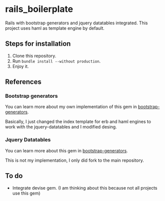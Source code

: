 # rails_boilerplate
Rails with bootstrap generators and jquery datatables integrated.
This project uses haml as template engine by default.

## Steps for installation

1. Clone this repository.
2. Run `bundle install --without production`.
3. Enjoy it.

## References
### Bootstrap generators

You can learn more about my own implementation of this gem in [bootstrap-generators](https://github.com/oca159/bootstrap-generators).

Basically, I just changed the index template for erb and haml engines to work with the jquery-datatables and I modified desing.

### Jquery Datatables

You can learn more about this gem in [bootstrap-generators](https://github.com/oca159/jquery-datatables-rails).

This is not my implementation, I only did fork to the main repository.

## To do

* Integrate devise gem. (I am thinking about this because not all projects use this gem)